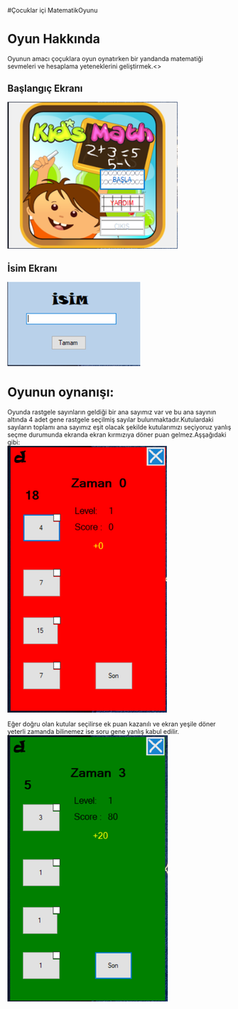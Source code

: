 #Çocuklar içi MatematikOyunu
<h1>Oyun Hakkında</h1>
  Oyunun amacı çoçuklara oyun oynatırken bir yandanda matematiği sevmeleri ve hesaplama yeteneklerini geliştirmek.<>
<h2>Başlangıç Ekranı</h2>
<img src="images/Ekran Alıntısı.PNG" alt="ekran-alıntısı" >
<h2>İsim Ekranı</h2>
<img src="images/Ekran Alıntısı2.PNG" alt="ekran-alıntısı" >

<h1>Oyunun oynanışı:</h1>
Oyunda rastgele sayınların geldiği bir ana sayımız var ve bu ana sayının altında 4 adet gene rastgele seçilmiş sayılar bulunmaktadır.Kutulardaki sayıların toplamı ana sayımız eşit olacak şekilde kutularımızı seçiyoruz yanlış seçme durumunda ekranda ekran kırmızıya döner puan gelmez.Aşşağıdaki gibi:
</br><img src="images/Ekran Alıntısı3.PNG" alt="ekran-alıntısı" >

Eğer doğru olan kutular seçilirse ek puan kazanılı ve ekran yeşile döner yeterli zamanda bilinemez ise soru gene yanlış kabul edilir.
</br><img src="images/Ekran Alıntısı4.PNG" alt="ekran-alıntısı" >
